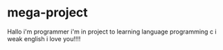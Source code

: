 # mega-project
Hallo i'm programmer 
i'm in project to learning language programming c
i weak english
i love you!!!!

